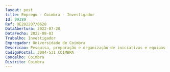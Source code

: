 ```yaml
--- 
layout: post
title: Emprego - Coimbra - Investigador
Id: 99389
Ref: OE202207/0628
DataAbertura: 2022-07-20
DataFecho: 2022-08-03
Trabalho: Investigador
Empregador: Universidade de Coimbra
Descricao: Pesquisa, preparação e organização de iniciativas e equipas multidisciplinares, para candidaturasa financiamento nacional e internacional Organização e dinamização de reuniões, eventos e atividades temáticas com equipas multidisciplinares,multissectoriais e em redes internacionais, relevantes para o cruzamento de áreascientíficas alargadas em que se inclui património cultural e ambiental, ação climática, recursos ecidades sustentáveis, transição digital e inclusiva Promover a ligação das equipas de investigação e outros recursos humanos de suporte aagentes nacionais e internacionais, nomeadamente do sistema científico e de divulgação científica Prestar apoio técnico e assessoria à implementação de estratégias de investigação interdisciplinare internacionalização Fomentar e apoiar a elaboração de candidaturas, em particular as de âmbito internacional e oude cooperação interinstitucional Elaborar análises, avaliações e relatórios Promover sessões de informação dirigidas aos às investigadores as sobre as políticas deInvestigação e Inovação nacionais, regionais e internacionais (particularmente as da ComissãoEuropeia) bem como sobre os diferentes mecanismos e programas de financiamento subjacentesa essas políticas.
CodigoPostal: 3004-531 COIMBRA
Concelho: Coimbra
Distrito: Coimbra
--- 
```

